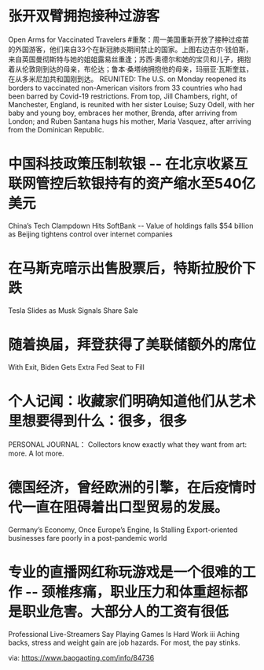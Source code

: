 [#]: subject: "华尔街日报简讯-2021-11-09"
[#]: via: "https://www.baogaoting.com/info/84736"
[#]: author: "https://www.baogaoting.com/info/84736"
[#]: collector: "guevaraya"
[#]: translator: "guevaraya "
[#]: reviewer: " "
[#]: publisher: " "
[#]: url: " "

# 张开双臂拥抱接种过游客
Open Arms for Vaccinated Travelers
#重聚：周一美国重新开放了接种过疫苗的外国游客，他们来自33个在新冠肺炎期间禁止的国家。上图右边吉尔·钱伯斯，来自英国曼彻斯特与她的姐姐露易丝重逢；苏西·奥德尔和她的宝贝和儿子，拥抱着从伦敦刚到达的母亲，布伦达；鲁本·桑塔纳拥抱他的母亲，玛丽亚·瓦斯奎兹，在从多米尼加共和国刚到达。
REUNITED: The U.S. on Monday reopened its borders to vaccinated non-American visitors from 33 countries who had been barred by Covid-19 restrictions. From top, Jill Chambers, right, of Manchester, England, is reunited with her sister Louise; Suzy Odell, with her baby and young boy, embraces her mother, Brenda, after arriving from London; and Ruben Santana hugs his mother, Maria Vasquez, after arriving from the Dominican Republic. 
# 中国科技政策压制软银 -- 在北京收紧互联网管控后软银持有的资产缩水至540亿美元
China’s Tech Clampdown Hits SoftBank -- Value of holdings falls $54 billion as Beijing tightens control over internet companies
# 在马斯克暗示出售股票后，特斯拉股价下跌
Tesla Slides as Musk Signals Share Sale
# 随着换届，拜登获得了美联储额外的席位
With Exit, Biden Gets Extra Fed Seat to Fill
# 个人记闻：收藏家们明确知道他们从艺术里想要得到什么：很多，很多
PERSONAL JOURNAL： Collectors know exactly what they want from art: more. A lot more. 
# 德国经济，曾经欧洲的引擎，在后疫情时代一直在阻碍着出口型贸易的发展。
Germany’s Economy, Once Europe’s Engine, Is Stalling Export-oriented businesses fare poorly in a post-pandemic world
# 专业的直播网红称玩游戏是一个很难的工作 -- 颈椎疼痛，职业压力和体重超标都是职业危害。大部分人的工资有很低
Professional Live-Streamers Say Playing Games Is Hard Work iii Aching backs, stress and weight gain are job hazards. For most, the pay stinks.

via: https://www.baogaoting.com/info/84736

